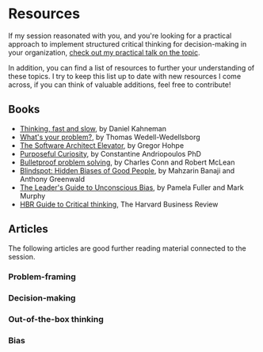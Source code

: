 # Resources

If my session reasonated with you, and you're looking for a practical approach to implement structured critical thinking for decision-making in your organization, [check out my practical talk on the topic](https://youtu.be/fxB2aMKcZDw?si=u-Ke1DbZ1lhbmJjW).

In addition, you can find a list of resources to further your understanding of these topics. I try to keep this list up to date with new resources I come across, if you can think of valuable additions, feel free to contribute!

## Books

- [Thinking, fast and slow](https://www.amazon.com/Thinking-Fast-Slow-Daniel-Kahneman/dp/0374533555), by Daniel Kahneman
- [What's your problem?](https://www.amazon.com/Whats-Your-Problem-Toughest-Problems/dp/1633697223), by Thomas Wedell-Wedellsborg
- [The Software Architect Elevator](https://www.amazon.com/Software-Architect-Elevator-Redefining-Architects/dp/1492077542/), by Gregor Hohpe
- [Purposeful Curiosity](https://www.amazon.com/Purposeful-Curiosity-Power-Asking-Questions/dp/0306847361), by Constantine Andriopoulos PhD
- [Bulletproof problem solving](https://www.amazon.com/Bulletproof-Problem-Solving-Changes-Everything/dp/1119553024), by Charles Conn and Robert McLean
- [Blindspot: Hidden Biases of Good People](https://www.amazon.com/Blindspot-Hidden-Biases-Good-People/dp/0345528433), by Mahzarin Banaji and Anthony Greenwald
- [The Leader's Guide to Unconscious Bias](https://www.amazon.com/Leaders-Guide-Unconscious-Bias-High-Performing/dp/1982144327), by Pamela Fuller and Mark Murphy
- [HBR Guide to Critical thinking](https://store.hbr.org/product/hbr-guide-to-critical-thinking/10587), The Harvard Business Review

## Articles

The following articles are good further reading material connected to the session.

### Problem-framing

### Decision-making

### Out-of-the-box thinking

### Bias
